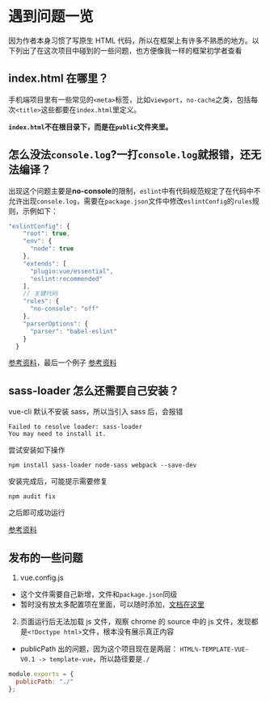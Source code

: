 # 遇到问题一览

因为作者本身习惯了写原生 HTML 代码，所以在框架上有许多不熟悉的地方。以下列出了在这次项目中碰到的一些问题，也方便像我一样的框架初学者查看

## index.html 在哪里？

手机端项目里有一些常见的`<meta>`标签，比如`viewport`，`no-cache`之类，包括每次`<title>`这些都要在`index.html`里定义。

**`index.html`不在根目录下，而是在`public`文件夹里。**

## 怎么没法`console.log`?一打`console.log`就报错，还无法编译？

出现这个问题主要是**no-console**的限制，`eslint`中有代码规范规定了在代码中不允许出现`console.log`，需要在`package.json`文件中修改`eslintConfig`的`rules`规则，示例如下：

```js
"eslintConfig": {
    "root": true,
    "env": {
      "node": true
    },
    "extends": [
      "plugin:vue/essential",
      "eslint:recommended"
    ],
    // 关键代码
    "rules": {
      "no-console": "off"
    },
    "parserOptions": {
      "parser": "babel-eslint"
    }
  }
```

[参考资料](https://eslint.org/docs/rules/no-console)，最后一个例子
[参考资料](https://www.jianshu.com/p/bfc7e7329cff)

## sass-loader 怎么还需要自己安装？

vue-cli 默认不安装 sass，所以当引入 sass 后，会报错

```
Failed to resolve loader: sass-loader
You may need to install it.
```

尝试安装如下操作

```
npm install sass-loader node-sass webpack --save-dev
```

安装完成后，可能提示需要修复

```
npm audit fix
```

之后即可成功运行

[参考资料](https://github.com/webpack-contrib/sass-loader#examples)

## 发布的一些问题

1. vue.config.js

- 这个文件需要自己新增，文件和`package.json`同级
- 暂时没有放太多配置项在里面，可以随时添加，[文档在这里](https://cli.vuejs.org/zh/config/#全局-cli-配置)

2. 页面运行后无法加载 js 文件，观察 chrome 的 source 中的 js 文件，发现都是`<!Doctype html>`文件，根本没有展示真正内容

- publicPath 出的问题，因为这个项目现在是两层： `HTML%-TEMPLATE-VUE-V0.1 -> template-vue`，所以路径要是`./`

```js
module.exports = {
  publicPath: "./"
};
```
